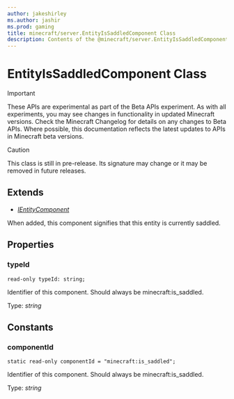 ```yaml
---
author: jakeshirley
ms.author: jashir
ms.prod: gaming
title: minecraft/server.EntityIsSaddledComponent Class
description: Contents of the @minecraft/server.EntityIsSaddledComponent class.
---
```

# EntityIsSaddledComponent Class
>[!IMPORTANT]
>These APIs are experimental as part of the Beta APIs experiment. As with all experiments, you may see changes in functionality in updated Minecraft versions. Check the Minecraft Changelog for details on any changes to Beta APIs. Where possible, this documentation reflects the latest updates to APIs in Minecraft beta versions.

> [!CAUTION]
> This class is still in pre-release.  Its signature may change or it may be removed in future releases.

## Extends
- [*IEntityComponent*](IEntityComponent.md)

When added, this component signifies that this entity is currently saddled.

## Properties

### **typeId**
`read-only typeId: string;`

Identifier of this component. Should always be minecraft:is_saddled.

Type: *string*

## Constants

### **componentId**
`static read-only componentId = "minecraft:is_saddled";`

Identifier of this component. Should always be minecraft:is_saddled.

Type: *string*
